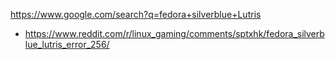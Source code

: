https://www.google.com/search?q=fedora+silverblue+Lutris
- https://www.reddit.com/r/linux_gaming/comments/sptxhk/fedora_silverblue_lutris_error_256/
